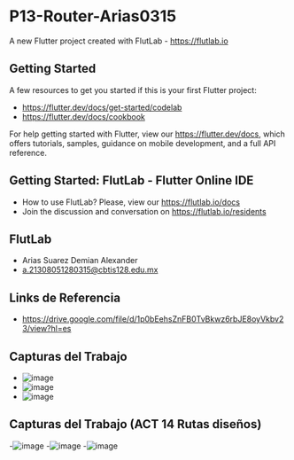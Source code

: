 # P13-Router-Arias0315

A new Flutter project created with FlutLab - https://flutlab.io

## Getting Started

A few resources to get you started if this is your first Flutter project:

- https://flutter.dev/docs/get-started/codelab
- https://flutter.dev/docs/cookbook

For help getting started with Flutter, view our
https://flutter.dev/docs, which offers tutorials,
samples, guidance on mobile development, and a full API reference.

## Getting Started: FlutLab - Flutter Online IDE

- How to use FlutLab? Please, view our https://flutlab.io/docs
- Join the discussion and conversation on https://flutlab.io/residents

## FlutLab
- Arias Suarez Demian Alexander
- a.21308051280315@cbtis128.edu.mx

## Links de Referencia
- https://drive.google.com/file/d/1p0bEehsZnFB0TvBkwz6rbJE8oyVkbv23/view?hl=es

## Capturas del Trabajo
- ![image](https://github.com/AriasSuarezDemianAlexander/RutaPag-Arias0315/assets/143743142/beb00e3f-58e7-42d2-9ea8-4923b9a1f4a6)
- ![image](https://github.com/AriasSuarezDemianAlexander/RutaPag-Arias0315/assets/143743142/d720f4a9-69e5-4c8e-a972-b493d27cec17)
- ![image](https://github.com/AriasSuarezDemianAlexander/RutaPag-Arias0315/assets/143743142/3e31ca5a-b63e-4447-a272-466af5674942)

## Capturas del Trabajo (ACT 14 Rutas diseños)
-![image](https://github.com/AriasSuarezDemianAlexander/P13_router_arias0315/assets/143743142/b7ba4156-0691-4dc8-9d8f-75d0cd668e1e)
-![image](https://github.com/AriasSuarezDemianAlexander/P13_router_arias0315/assets/143743142/92e1ffc7-630c-45f6-8729-170cc4c67a4c)
-![image](https://github.com/AriasSuarezDemianAlexander/P13_router_arias0315/assets/143743142/a1e710db-c332-4b32-a0d7-6fd562250423)


